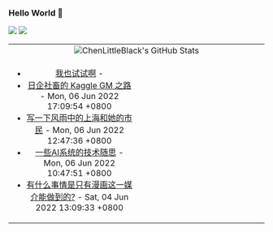 ### Hello World 👋

[![](https://img.shields.io/badge/@ChenLittleBlack-1a6c81?style=flat&logo=java&logoColor=1a6c81&label=Java&colorA=ffffff)](https://www.java.com/)
[![](https://img.shields.io/badge/@ChenLittleBlack-41b883?style=flat&logo=vuedotjs&logoColor=41b883&label=Vue&colorA=ffffff)](https://cn.vuejs.org/)

<table>
<tr>
<td colspan="2" style="text-align: center;">
<img alt="ChenLittleBlack's GitHub Stats" src="https://github-readme-stats.vercel.app/api?username=ChenLittleBlack&show_icons=true&icon_color=CE1D2D&text_color=718096&bg_color=ffffff&hide_title=true" />
</td>
</tr>
<tr>
<td align="center" valign="middle">

<!-- START_SECTION:blog -->
* <a href='http://zhuanlan.zhihu.com/p/191178729?utm_campaign=rss&utm_medium=rss&utm_source=rss&utm_content=title' target='_blank'>我也试试啊</a> - 
* <a href='http://zhuanlan.zhihu.com/p/157373052?utm_campaign=rss&utm_medium=rss&utm_source=rss&utm_content=title' target='_blank'>日企社畜的 Kaggle GM 之路</a> - Mon, 06 Jun 2022 17:09:54 +0800
* <a href='http://zhuanlan.zhihu.com/p/502209235?utm_campaign=rss&utm_medium=rss&utm_source=rss&utm_content=title' target='_blank'>写一下风雨中的上海和她的市民</a> - Mon, 06 Jun 2022 12:47:36 +0800
* <a href='http://zhuanlan.zhihu.com/p/514448455?utm_campaign=rss&utm_medium=rss&utm_source=rss&utm_content=title' target='_blank'>一些AI系统的技术随思</a> - Mon, 06 Jun 2022 10:47:51 +0800
* <a href='http://www.zhihu.com/question/535590151/answer/2513470814?utm_campaign=rss&utm_medium=rss&utm_source=rss&utm_content=title' target='_blank'>有什么事情是只有漫画这一媒介能做到的?</a> - Sat, 04 Jun 2022 13:09:33 +0800
<!-- END_SECTION:blog -->

</td>
<td valign="middle" width="50%">

<!-- START_SECTION:douban -->

<!-- END_SECTION:douban -->

</td>
</tr>
</table>
